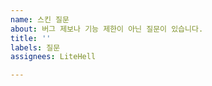 ```yaml
---
name: 스킨 질문
about: 버그 제보나 기능 제한이 아닌 질문이 있습니다.
title: ''
labels: 질문
assignees: LiteHell

---
```


<!-- 질문에 대한 상세한 내용을 기입 해주세요. -->
